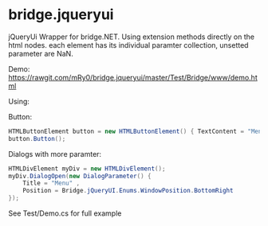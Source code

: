# bridge.jqueryui
jQueryUi Wrapper for bridge.NET.
Using extension methods directly on the html nodes.
each element has its individual paramter collection, unsetted parameter are NaN.

Demo: https://rawgit.com/mRy0/bridge.jqueryui/master/Test/Bridge/www/demo.html

Using:

Button:
```c#
HTMLButtonElement button = new HTMLButtonElement() { TextContent = "Menu" };
button.Button();
```

Dialogs with more paramter:
```c#
HTMLDivElement myDiv = new HTMLDivElement();
myDiv.DialogOpen(new DialogParameter() { 
    Title = "Menu" , 
    Position = Bridge.jQueryUI.Enums.WindowPosition.BottomRight
});
```

See Test/Demo.cs for full example
